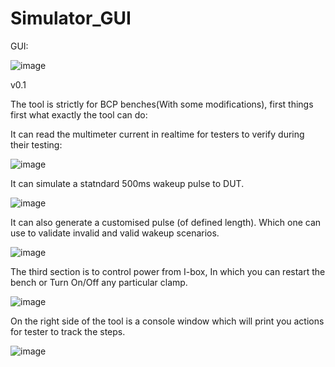 # Simulator_GUI
GUI:

![image](https://github.com/Anujsh20/Simulator_GUI/assets/168450934/65e7178c-9987-44b3-bb51-3dcd76eba59d)


v0.1

The tool is strictly for BCP benches(With some modifications), first things first what exactly the tool can do:

It can read the multimeter current in realtime for testers to verify during their testing:

![image](https://github.com/Anujsh20/Simulator_GUI/assets/168450934/6db97b17-db29-4289-ac54-9cd327fdba67)



It can simulate a statndard 500ms wakeup pulse to DUT.

![image](https://github.com/Anujsh20/Simulator_GUI/assets/168450934/f9f3644e-81fb-4a2b-ad93-7132026db5e9)


It can also generate a customised pulse (of defined length). Which one can use to validate invalid and valid wakeup scenarios.

![image](https://github.com/Anujsh20/Simulator_GUI/assets/168450934/9458a86a-726a-484e-b860-2290dc6ca20f)


The third section is to control power from I-box, In which you can restart the bench or Turn On/Off any particular clamp.

![image](https://github.com/Anujsh20/Simulator_GUI/assets/168450934/e90fe9d5-1bf1-46c7-af08-fdcc5fb3baad)


On the right side of the tool is a console window which will print you actions for tester to track the steps.

![image](https://github.com/Anujsh20/Simulator_GUI/assets/168450934/9aeeb84a-9318-4244-a3ed-358275da61b0)

